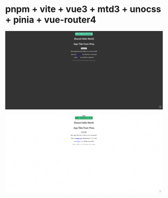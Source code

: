 # pnpm + vite + vue3 + mtd3 + unocss + pinia + vue-router4

![alt text](image.png)

![alt text](image-1.png)
